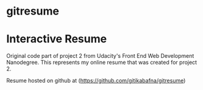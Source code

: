 # gitresume
Interactive Resume
==================

Original code part of project 2 from Udacity's Front End Web Development Nanodegree.
This represents my online resume that was created for project 2.

Resume hosted on github at (https://github.com/gitikabafna/gitresume)
